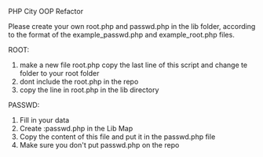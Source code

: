 PHP City OOP Refactor

Please create your own root.php and passwd.php in the lib folder, according to the format of the example_passwd.php and example_root.php files.

ROOT: 
1.	make a new file root.php copy the last line of this script and change te folder to your root folder
2.	dont include the root.php in the repo
3.	copy the line in root.php in the lib directory


PASSWD: 
1.	Fill in your data
2.	Create :passwd.php in the Lib Map
3.	Copy the content of this file and put it in the passwd.php file
4.	Make sure you don't put passwd.php on the repo
